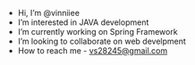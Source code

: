 - Hi, I’m @vinniiee
- I’m interested in JAVA development
- I’m currently working on Spring Framework
- I’m looking to collaborate on web develpment
- How to reach me - vs28245@gmail.com

<!---
vinniiee/vinniiee is a ✨ special ✨ repository because its `README.md` (this file) appears on your GitHub profile.
You can click the Preview link to take a look at your changes.
--->
